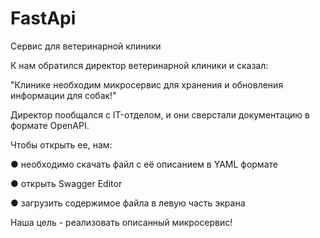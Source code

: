 # FastApi

Сервис для ветеринарной клиники

К нам обратился директор ветеринарной клиники и сказал:

"Клинике необходим микросервис для хранения и обновления информации для собак!"

Директор пообщался с IT-отделом, и они сверстали документацию в формате OpenAPI.

Чтобы открыть ее, нам:

● необходимо скачать файл с её описанием в YAML формате

● открыть Swagger Editor

● загрузить содержимое файла в левую часть экрана

Наша цель - реализовать описанный микросервис!
